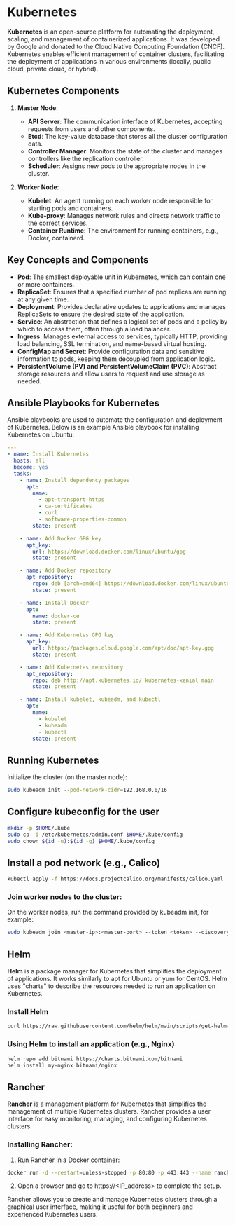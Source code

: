 # Kubernetes 

**Kubernetes** is an open-source platform for automating the deployment, scaling, and management of containerized applications. It was developed by Google and donated to the Cloud Native Computing Foundation (CNCF). Kubernetes enables efficient management of container clusters, facilitating the deployment of applications in various environments (locally, public cloud, private cloud, or hybrid).

## Kubernetes Components

1. **Master Node**:
    - **API Server**: The communication interface of Kubernetes, accepting requests from users and other components.
    - **Etcd**: The key-value database that stores all the cluster configuration data.
    - **Controller Manager**: Monitors the state of the cluster and manages controllers like the replication controller.
    - **Scheduler**: Assigns new pods to the appropriate nodes in the cluster.

2. **Worker Node**:
    - **Kubelet**: An agent running on each worker node responsible for starting pods and containers.
    - **Kube-proxy**: Manages network rules and directs network traffic to the correct services.
    - **Container Runtime**: The environment for running containers, e.g., Docker, containerd.

## Key Concepts and Components

- **Pod**: The smallest deployable unit in Kubernetes, which can contain one or more containers.
- **ReplicaSet**: Ensures that a specified number of pod replicas are running at any given time.
- **Deployment**: Provides declarative updates to applications and manages ReplicaSets to ensure the desired state of the application.
- **Service**: An abstraction that defines a logical set of pods and a policy by which to access them, often through a load balancer.
- **Ingress**: Manages external access to services, typically HTTP, providing load balancing, SSL termination, and name-based virtual hosting.
- **ConfigMap and Secret**: Provide configuration data and sensitive information to pods, keeping them decoupled from application logic.
- **PersistentVolume (PV) and PersistentVolumeClaim (PVC)**: Abstract storage resources and allow users to request and use storage as needed.

## Ansible Playbooks for Kubernetes

Ansible playbooks are used to automate the configuration and deployment of Kubernetes. Below is an example Ansible playbook for installing Kubernetes on Ubuntu:

```yaml
---
- name: Install Kubernetes
  hosts: all
  become: yes
  tasks:
    - name: Install dependency packages
      apt:
        name:
          - apt-transport-https
          - ca-certificates
          - curl
          - software-properties-common
        state: present

    - name: Add Docker GPG key
      apt_key:
        url: https://download.docker.com/linux/ubuntu/gpg
        state: present

    - name: Add Docker repository
      apt_repository:
        repo: deb [arch=amd64] https://download.docker.com/linux/ubuntu {{ ansible_distribution_release }} stable
        state: present

    - name: Install Docker
      apt:
        name: docker-ce
        state: present

    - name: Add Kubernetes GPG key
      apt_key:
        url: https://packages.cloud.google.com/apt/doc/apt-key.gpg
        state: present

    - name: Add Kubernetes repository
      apt_repository:
        repo: deb http://apt.kubernetes.io/ kubernetes-xenial main
        state: present

    - name: Install kubelet, kubeadm, and kubectl
      apt:
        name:
          - kubelet
          - kubeadm
          - kubectl
        state: present
```

## Running Kubernetes

Initialize the cluster (on the master node):
```bash
sudo kubeadm init --pod-network-cidr=192.168.0.0/16
```

## Configure kubeconfig for the user
```bash
mkdir -p $HOME/.kube
sudo cp -i /etc/kubernetes/admin.conf $HOME/.kube/config
sudo chown $(id -u):$(id -g) $HOME/.kube/config
```

## Install a pod network (e.g., Calico)
```bash
kubectl apply -f https://docs.projectcalico.org/manifests/calico.yaml
```

### Join worker nodes to the cluster:
On the worker nodes, run the command provided by kubeadm init, for example:
```bash
sudo kubeadm join <master-ip>:<master-port> --token <token> --discovery-token-ca-cert-hash sha256:<hash>
```

## Helm

**Helm** is a package manager for Kubernetes that simplifies the deployment of applications. It works similarly to apt for Ubuntu or yum for CentOS. Helm uses "charts" to describe the resources needed to run an application on Kubernetes.

### Install Helm
```bash
curl https://raw.githubusercontent.com/helm/helm/main/scripts/get-helm-3 | bash
```

### Using Helm to install an application (e.g., Nginx)
```bash
helm repo add bitnami https://charts.bitnami.com/bitnami
helm install my-nginx bitnami/nginx
```

## Rancher

**Rancher** is a management platform for Kubernetes that simplifies the management of multiple Kubernetes clusters. Rancher provides a user interface for easy monitoring, managing, and configuring Kubernetes clusters.

### Installing Rancher:

1. Run Rancher in a Docker container:
```bash
docker run -d --restart=unless-stopped -p 80:80 -p 443:443 --name rancher rancher/rancher
```

2. Open a browser and go to https://<IP_address> to complete the setup.

Rancher allows you to create and manage Kubernetes clusters through a graphical user interface, making it useful for both beginners and experienced Kubernetes users.